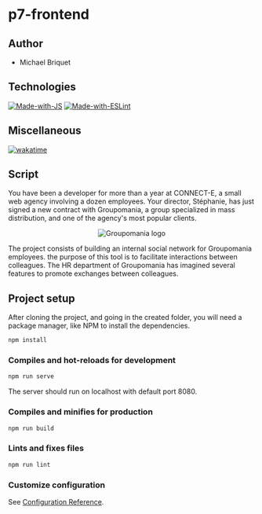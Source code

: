 # p7-frontend

## Author

- Michael Briquet

## Technologies

[![Made-with-JS](https://img.shields.io/badge/Made%20with-JavaScript-%23F1E05A?style=flat&logo=javascript&logoColor=white)](https://developer.mozilla.org/fr/docs/Web/JavaScript)
[![Made-with-ESLint](https://img.shields.io/badge/Made%20with-ESLINT-4B32C3?style=flat-square&logo=ESLint&logoColor=white)](https://eslint.org/)

## Miscellaneous

[![wakatime](https://wakatime.com/badge/user/c061a4e1-542b-4c9a-9bf0-6d10ba96fece/project/61e11f06-7e8e-48c4-ad9e-3188c3d12aae.svg)](https://wakatime.com/badge/user/c061a4e1-542b-4c9a-9bf0-6d10ba96fece/project/61e11f06-7e8e-48c4-ad9e-3188c3d12aae)

## Script

You have been a developer for more than a year at CONNECT-E, a small web agency
involving a dozen employees.
Your director, Stéphanie, has just signed a new contract with Groupomania, a group
specialized in mass distribution, and one of the agency's most popular clients.

<p align="center">
<img src="https://user.oc-static.com/upload/2022/05/25/1653474647318_icon-left-font.png" alt="Groupomania logo">
</p>

The project consists of building an internal social network for Groupomania employees. the
purpose of this tool is to facilitate interactions between colleagues. The HR department of
Groupomania has imagined several features to promote exchanges between colleagues.

## Project setup

After cloning the project, and going in the created folder, you will need a package manager, like NPM to install the dependencies.

```sh
npm install
```

### Compiles and hot-reloads for development

```sh
npm run serve
```

The server should run on localhost with default port 8080.

### Compiles and minifies for production

```sh
npm run build
```

### Lints and fixes files

```sh
npm run lint
```

### Customize configuration

See [Configuration Reference](https://cli.vuejs.org/config/).
